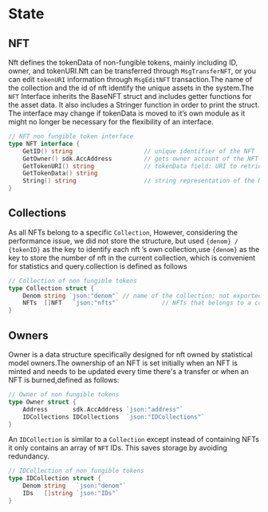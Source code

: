 # State

## NFT

Nft defines the tokenData of non-fungible tokens, mainly including ID, owner, and tokenURI.Nft can be transferred through `MsgTransferNFT`, or you can edit `tokenURI` information through `MsgEditNFT` transaction.The name of the collection and the id of nft identify the unique assets in the system.The `NFT` Interface inherits the BaseNFT struct and includes getter functions for the asset data. It also includes a Stringer function in order to print the struct. The interface may change if tokenData is moved to it’s own module as it might no longer be necessary for the flexibility of an interface.

```go
// NFT non fungible token interface
type NFT interface {
    GetID() string                    // unique identifier of the NFT
    GetOwner() sdk.AccAddress         // gets owner account of the NFT
    GetTokenURI() string              // tokenData field: URI to retrieve the of chain tokenData of the NFT
    GetTokenData() string
    String() string                   // string representation of the NFT object
}
```

## Collections

As all NFTs belong to a specific `Collection`, However, considering the performance issue, we did not store the structure, but used `{denom} / {tokenID}` as the key to identify each nft ’s own collection,use `{denom}` as the key to store the number of nft in the current collection, which is convenient for statistics and query.collection is defined as follows

```go
// Collection of non fungible tokens
type Collection struct {
    Denom string `json:"denom"` // name of the collection; not exported to clients
    NFTs  []NFT   `json:"nfts"`            // NFTs that belongs to a collection
}
```

## Owners

Owner is a data structure specifically designed for nft owned by statistical model owners.The ownership of an NFT is set initially when an NFT is minted and needs to be updated every time there's a transfer or when an NFT is burned,defined as follows:

```go
// Owner of non fungible tokens
type Owner struct {
    Address       sdk.AccAddress `json:"address"`
    IDCollections IDCollections  `json:"IDCollections"`
}
```

An `IDCollection` is similar to a `Collection` except instead of containing NFTs it only contains an array of `NFT` IDs. This saves storage by avoiding redundancy.

```go
// IDCollection of non fungible tokens
type IDCollection struct {
    Denom string   `json:"denom"`
    IDs   []string `json:"IDs"`
}
```
